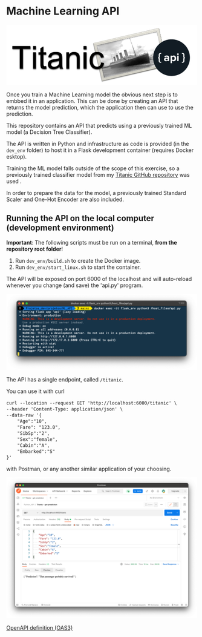 # Machine Learning API

![Titanic API](img/0.03.png)

Once you train a Machine Learning model the obvious next step is to embbed it in an application. This can be done by creating an API that returns the model prediction, which the application then can use to use the prediction.

This repository contains an API that predicts using a previously trained ML model (a Decision Tree Classifier).

The API is written in Python and infrastructure as code is provided (in the `dev_env` folder) to host it in a Flask development container (requires Docker esktop).

Training the ML model falls outside of the scope of this exercise, so a previously trained classifier model from my [Titanic GitHub repository](https://github.com/ptavaressilva/titanic) was used .

In order to prepare the data for the model, a previously trained Standard Scaler and One-Hot Encoder are also included.

## Running the API on the local computer (development environment)

**Important**: The following scripts must be run on a terminal, **from the repository root folder**!

1. Run `dev_env/build.sh` to create the Docker image.
2. Run `dev_env/start_linux.sh` to start the container.

The API will be exposed on port 6000 of the localhost and will auto-reload whenever you change (and save) the 'api.py' program.

![Flask server running](img/0.02.png)

The API has a single endpoint, called `/titanic`.

You can use it with curl

```shell
curl --location --request GET 'http://localhost:6000/titanic' \
--header 'Content-Type: application/json' \
--data-raw '{
    "Age":"10",
    "Fare": "123.0",
    "SibSp":"2",
    "Sex":"female",
    "Cabin":"A",
    "Embarked":"S"
}'
```

with Postman, or any another similar application of your choosing.

![GET on endpoint /titanic](img/1.01.png)

[OpenAPI definition (OAS3)](Titanic_ML_regressor-1-resolved.json)
